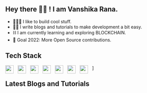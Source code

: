 ## Hey there 👋🏻 ! I am Vanshika Rana.

- 👩🏻‍💻 I like to build cool stuff.
- ✍🏻 I write blogs and tutorials to make development a bit easy.
- ⛓️ I am currently learning and exploring BLOCKCHAIN.
- 🎯 Goal 2022: More Open Source contributions.

## Tech Stack
<img align="left" width="26px" src="https://cdn.jsdelivr.net/gh/devicons/devicon/icons/html5/html5-original.svg" style="padding-right:10px;" />]
<img align="left" width="26px" src="https://cdn.jsdelivr.net/gh/devicons/devicon/icons/css3/css3-plain.svg" style="padding-right:10px;" />
<img align="left" width="26px" src="https://cdn.jsdelivr.net/gh/devicons/devicon/icons/javascript/javascript-original.svg"  style="padding-right:10px;"/>
<img align="left" width="26px" src="https://cdn.jsdelivr.net/gh/devicons/devicon/icons/react/react-original.svg" style="padding-right:10px;"/>
<img align="left" width="26px" src="https://cdn.jsdelivr.net/gh/devicons/devicon/icons/python/python-original.svg" style="padding-right:10px;"/>
<img align="left" width="26px" src="https://cdn.jsdelivr.net/gh/devicons/devicon/icons/heroku/heroku-plain.svg" style="padding-right:10px;"/>
<img align="left" width="26px" src="https://cdn.jsdelivr.net/gh/devicons/devicon/icons/java/java-original.svg" style="padding-right:10px;"/>


## Latest Blogs and Tutorials

<!-- BLOG-POST-LIST:START -->
<!-- BLOG-POST-LIST:END -->
